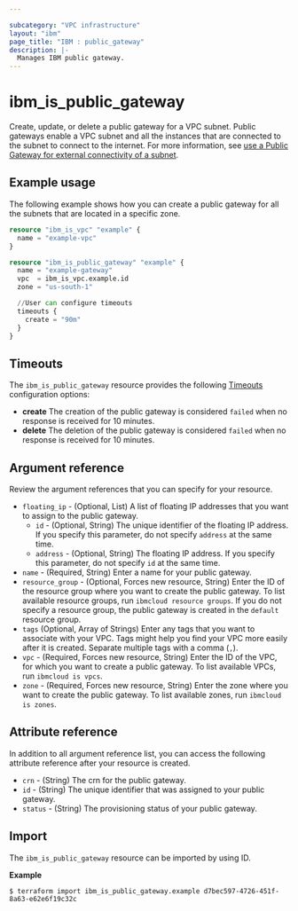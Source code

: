 ```yaml
---

subcategory: "VPC infrastructure"
layout: "ibm"
page_title: "IBM : public_gateway"
description: |-
  Manages IBM public gateway.
---
```


# ibm_is_public_gateway
Create, update, or delete a public gateway for a VPC subnet. Public gateways enable a VPC subnet and all the instances that are connected to the subnet to connect to the internet. For more information, see [use a Public Gateway for external connectivity of a subnet](hhttps://cloud.ibm.com/docs/vpc?topic=vpc-about-networking-for-vpc#public-gateway-for-external-connectivity).

## Example usage
The following example shows how you can create a public gateway for all the subnets that are located in a specific zone.

```terraform
resource "ibm_is_vpc" "example" {
  name = "example-vpc"
}

resource "ibm_is_public_gateway" "example" {
  name = "example-gateway"
  vpc  = ibm_is_vpc.example.id
  zone = "us-south-1"

  //User can configure timeouts
  timeouts {
    create = "90m"
  }
}

```

## Timeouts
The `ibm_is_public_gateway` resource provides the following [Timeouts](https://www.terraform.io/docs/language/resources/syntax.html) configuration options:

- **create** The creation of the public gateway is considered `failed` when no response is received for 10 minutes. 
- **delete** The deletion of the public gateway is considered `failed` when no response is received for 10 minutes.

## Argument reference
Review the argument references that you can specify for your resource. 

- `floating_ip` - (Optional, List) A list of floating IP addresses that you want to assign to the public gateway.
	- `id` - (Optional, String) The unique identifier of the floating IP address. If you specify this parameter, do not specify `address` at the same time. 
	- `address` - (Optional, String) The floating IP address. If you specify this parameter, do not specify `id` at the same time.
- `name` -  (Required, String) Enter a name for your public gateway.
- `resource_group` - (Optional, Forces new resource, String) Enter the ID of the resource group where you want to create the public gateway. To list available resource groups, run `ibmcloud resource groups`. If you do not specify a resource group, the public gateway is created in the `default` resource group.
- `tags` (Optional, Array of Strings) Enter any tags that you want to associate with your VPC. Tags might help you find your VPC more easily after it is created. Separate multiple tags with a comma (`,`).
- `vpc` - (Required, Forces new resource, String) Enter the ID of the VPC, for which you want to create a public gateway. To list available VPCs, run `ibmcloud is vpcs`.
- `zone` - (Required, Forces new resource, String) Enter the zone where you want to create the public gateway. To list available zones, run `ibmcloud is zones`.

## Attribute reference
In addition to all argument reference list, you can access the following attribute reference after your resource is created.

- `crn` - (String) The crn for the public gateway.
- `id` - (String) The unique identifier that was assigned to your public gateway.
- `status` - (String) The provisioning status of your public gateway.

## Import
The `ibm_is_public_gateway` resource can be imported by using ID.

**Example**

```
$ terraform import ibm_is_public_gateway.example d7bec597-4726-451f-8a63-e62e6f19c32c
```
